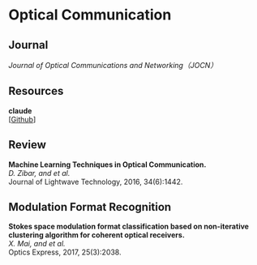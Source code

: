 # Optical Communication

## Journal

*Journal of Optical Communications and Networking（JOCN）*<br>

## Resources

**claude**<br>
[[Github](https://github.com/Rassibassi/claude)]

## Review

**Machine Learning Techniques in Optical Communication.**<br>
*D. Zibar, and et al.*<br>
Journal of Lightwave Technology, 2016, 34(6):1442.

## Modulation Format Recognition

**Stokes space modulation format classification based on non-iterative clustering algorithm for coherent optical receivers.**<br>
*X. Mai, and et al.*<br>
Optics Express, 2017, 25(3):2038.
